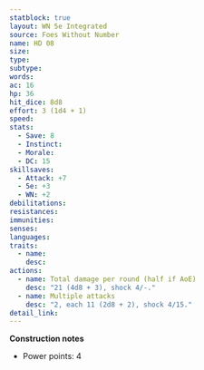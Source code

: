 ```yaml
---
statblock: true
layout: WN 5e Integrated
source: Foes Without Number
name: HD 08
size: 
type: 
subtype: 
words: 
ac: 16
hp: 36
hit_dice: 8d8
effort: 3 (1d4 + 1)
speed: 
stats:
  - Save: 8
  - Instinct: 
  - Morale:
  - DC: 15
skillsaves:
  - Attack: +7
  - 5e: +3
  - WN: +2
debilitations: 
resistances:
immunities:
senses:
languages: 
traits:
  - name: 
    desc: 
actions:
  - name: Total damage per round (half if AoE)
    desc: "21 (4d8 + 3), shock 4/-."
  - name: Multiple attacks
    desc: "2, each 11 (2d8 + 2), shock 4/15."
detail_link: 
---
```


**Construction notes**
- Power points: 4


